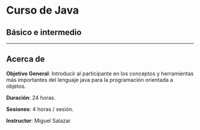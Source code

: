 # Curso de Java
## Básico e intermedio

----------

## Acerca de

**Objetivo General**: Introducir al participante en los conceptos y herramientas más importantes del lenguaje java para la programación orientada a objetos.

**Duración**: 24 horas.

**Sesiones**: 4 horas / sesión.

**Instructor**: Miguel Salazar
